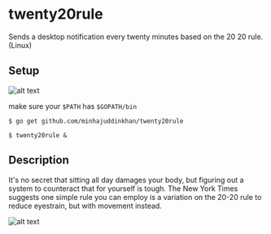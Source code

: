 # twenty20rule

Sends a desktop notification every twenty minutes based on the 20 20 rule. (Linux)
## Setup

![alt text](https://image.ibb.co/cRX05b/Screenshot_from_2017_10_12_21_23_59.jpg)

make sure  your ```$PATH``` has ```$GOPATH/bin```

``` $ go get github.com/minhajuddinkhan/twenty20rule ```

``` $ twenty20rule & ```



## Description 
It's no secret that sitting all day damages your body, but figuring out a system to counteract that for yourself is tough. The New York Times suggests one simple rule you can employ is a variation on the 20-20 rule to reduce eyestrain, but with movement instead.

![alt text](http://www.anthro.com/getmedia/b54b97a8-b2b4-401c-b143-ef15922b003b/20-20-20-ergo-tip?width=600&height=368&ext=.jpg)
